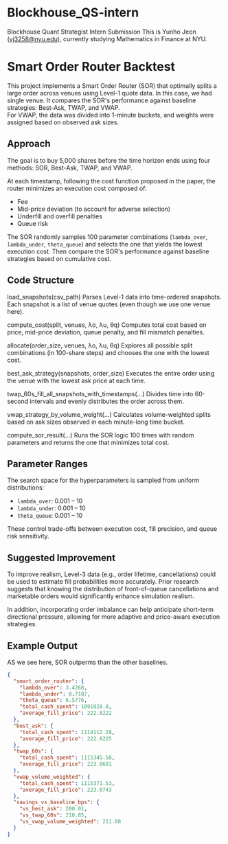 # Blockhouse_QS-intern

Blockhouse Quant Strategist Intern Submission
This is Yunho Jeon (yj3258@nyu.edu), currently studying Mathematics in Finance at NYU.

# Smart Order Router Backtest

This project implements a Smart Order Router (SOR) that optimally splits a large order across venues using Level-1 quote data. In this case, we had single venue. It compares the SOR's performance against baseline strategies: Best-Ask, TWAP, and VWAP.  
For VWAP, the data was divided into 1-minute buckets, and weights were assigned based on observed ask sizes.

## Approach

The goal is to buy 5,000 shares before the time horizon ends using four methods: SOR, Best-Ask, TWAP, and VWAP.

At each timestamp, following the cost function proposed in the paper, the router minimizes an execution cost composed of:

- Fee
- Mid-price deviation (to account for adverse selection)
- Underfill and overfill penalties
- Queue risk

The SOR randomly samples 100 parameter combinations (`lambda_over`, `lambda_under`, `theta_queue`) and selects the one that yields the lowest execution cost.
Then compare the SOR's performance against baseline strategies based on cumulative cost.

## Code Structure
load_snapshots(csv_path)
Parses Level-1 data into time-ordered snapshots. Each snapshot is a list of venue quotes (even though we use one venue here).

compute_cost(split, venues, λo, λu, θq)
Computes total cost based on price, mid-price deviation, queue penalty, and fill mismatch penalties.

allocate(order_size, venues, λo, λu, θq)
Explores all possible split combinations (in 100-share steps) and chooses the one with the lowest cost.

best_ask_strategy(snapshots, order_size)
Executes the entire order using the venue with the lowest ask price at each time.

twap_60s_fill_all_snapshots_with_timestamps(...)
Divides time into 60-second intervals and evenly distributes the order across them.

vwap_strategy_by_volume_weight(...)
Calculates volume-weighted splits based on ask sizes observed in each minute-long time bucket.

compute_sor_result(...)
Runs the SOR logic 100 times with random parameters and returns the one that minimizes total cost.

## Parameter Ranges

The search space for the hyperparameters is sampled from uniform distributions:

- `lambda_over`: 0.001 – 10  
- `lambda_under`: 0.001 – 10  
- `theta_queue`: 0.001 – 10

These control trade-offs between execution cost, fill precision, and queue risk sensitivity.

## Suggested Improvement

To improve realism, Level-3 data (e.g., order lifetime, cancellations) could be used to estimate fill probabilities more accurately. Prior research suggests that knowing the distribution of front-of-queue cancellations and marketable orders would significantly enhance simulation realism.

In addition, incorporating order imbalance can help anticipate short-term directional pressure, allowing for more adaptive and price-aware execution strategies.

## Example Output

AS we see here, SOR outperms than the other baselines.


```json
{
  "smart_order_router": {
    "lambda_over": 3.4268,
    "lambda_under": 0.7187,
    "theta_queue": 6.5776,
    "total_cash_spent": 1091828.8,
    "average_fill_price": 222.8222
  },
  "best_ask": {
    "total_cash_spent": 1114112.28,
    "average_fill_price": 222.8225
  },
  "twap_60s": {
    "total_cash_spent": 1115345.58,
    "average_fill_price": 223.0691
  },
  "vwap_volume_weighted": {
    "total_cash_spent": 1115371.53,
    "average_fill_price": 223.0743
  },
  "savings_vs_baseline_bps": {
    "vs_best_ask": 200.01,
    "vs_twap_60s": 210.85,
    "vs_vwap_volume_weighted": 211.08
  }
}



